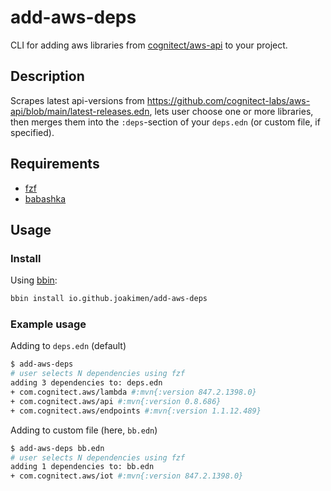 # add-aws-deps

CLI for adding aws libraries from [cognitect/aws-api](https://github.com/cognitect-labs/aws-api) to your project.

## Description

Scrapes latest api-versions from <https://github.com/cognitect-labs/aws-api/blob/main/latest-releases.edn>, lets user choose one or more libraries, then merges them into the `:deps`-section of your `deps.edn` (or custom file, if specified).

## Requirements

- [fzf](https://github.com/junegunn/fzf)
- [babashka](https://github.com/babashka/babashka)

## Usage

### Install

Using [bbin](https://github.com/babashka/bbin):

```bash
bbin install io.github.joakimen/add-aws-deps
```

### Example usage

Adding to `deps.edn` (default)

```bash
$ add-aws-deps
# user selects N dependencies using fzf
adding 3 dependencies to: deps.edn
+ com.cognitect.aws/lambda #:mvn{:version 847.2.1398.0}
+ com.cognitect.aws/api #:mvn{:version 0.8.686}
+ com.cognitect.aws/endpoints #:mvn{:version 1.1.12.489}
```

Adding to custom file (here, `bb.edn`)

```bash
$ add-aws-deps bb.edn
# user selects N dependencies using fzf
adding 1 dependencies to: bb.edn
+ com.cognitect.aws/iot #:mvn{:version 847.2.1398.0}
```
